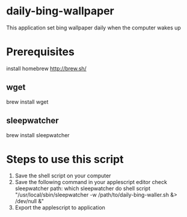 # daily-bing-wallpaper
This application set bing wallpaper daily when the computer wakes up 

# Prerequisites
install homebrew http://brew.sh/
## wget 
brew install wget
## sleepwatcher 
brew install sleepwatcher

# Steps to use this script 
1. Save the shell script on your computer 
2. Save the following command in your applescript editor 
    check sleepwatcher path: which sleepwatcher
    do shell script "/usr/local/sbin/sleepwatcher -w /path/to/daily-bing-waller.sh &> /dev/null &"
3. Export the applescript to application 
